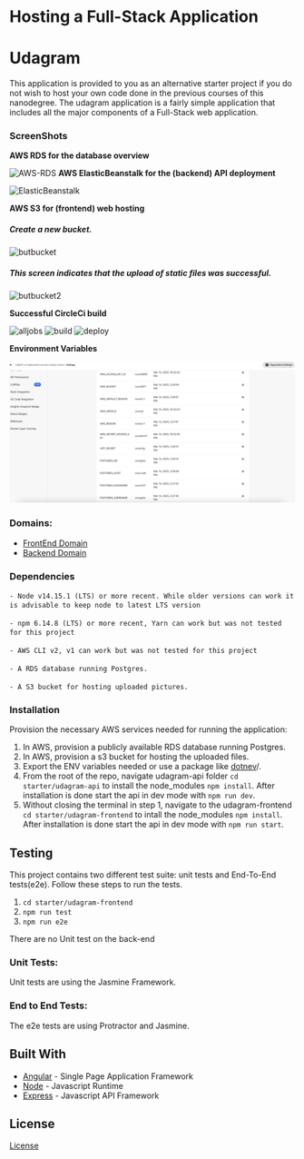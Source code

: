# Hosting a Full-Stack Application

# Udagram

This application is provided to you as an alternative starter project if you do not wish to host your own code done in the previous courses of this nanodegree. The udagram application is a fairly simple application that includes all the major components of a Full-Stack web application.

### ScreenShots

**AWS RDS for the database overview**

![AWS-RDS](./assets/Screenshot%202025-03-13%20at%2011.20.22 AM.png)
**AWS ElasticBeanstalk for the (backend) API deployment**

![ElasticBeanstalk](./assets/Screenshot%202025-03-16%20at%2012.49.26 AM.png)

**AWS S3 for (frontend) web hosting**

##### Create a new bucket.

![butbucket](./assets/Screenshot%202025-03-13%20at%2011.19.20 AM.png)

##### This screen indicates that the upload of static files was successful.

![butbucket2](./assets/Screenshot%202025-03-13%20at%203.42.22 PM.png)

**Successful CircleCi build**

![alljobs](./assets/Screenshot%202025-03-16%20at%2012.41.44 AM.png)
![build](./assets/Screenshot%202025-03-15%20at%205.40.31 AM.png)
![deploy](./assets/Screenshot%202025-03-15%20at%2010.59.50 PM.png)

**Environment Variables**

![env](./assets/environment_variables.png)

### Domains:

- [FrontEnd Domain](http://mybucket627818603677.s3-website-us-east-1.amazonaws.com/home)
- [Backend Domain](http://udagram-api-dev.us-east-1.elasticbeanstalk.com/)

### Dependencies

```
- Node v14.15.1 (LTS) or more recent. While older versions can work it is advisable to keep node to latest LTS version

- npm 6.14.8 (LTS) or more recent, Yarn can work but was not tested for this project

- AWS CLI v2, v1 can work but was not tested for this project

- A RDS database running Postgres.

- A S3 bucket for hosting uploaded pictures.

```

### Installation

Provision the necessary AWS services needed for running the application:

1. In AWS, provision a publicly available RDS database running Postgres. <Place holder for link to classroom article>
1. In AWS, provision a s3 bucket for hosting the uploaded files. <Place holder for tlink to classroom article>
1. Export the ENV variables needed or use a package like [dotnev](https://www.npmjs.com/package/dotenv)/.
1. From the root of the repo, navigate udagram-api folder `cd starter/udagram-api` to install the node_modules `npm install`. After installation is done start the api in dev mode with `npm run dev`.
1. Without closing the terminal in step 1, navigate to the udagram-frontend `cd starter/udagram-frontend` to intall the node_modules `npm install`. After installation is done start the api in dev mode with `npm run start`.

## Testing

This project contains two different test suite: unit tests and End-To-End tests(e2e). Follow these steps to run the tests.

1. `cd starter/udagram-frontend`
1. `npm run test`
1. `npm run e2e`

There are no Unit test on the back-end

### Unit Tests:

Unit tests are using the Jasmine Framework.

### End to End Tests:

The e2e tests are using Protractor and Jasmine.

## Built With

- [Angular](https://angular.io/) - Single Page Application Framework
- [Node](https://nodejs.org) - Javascript Runtime
- [Express](https://expressjs.com/) - Javascript API Framework

## License

[License](LICENSE.txt)
